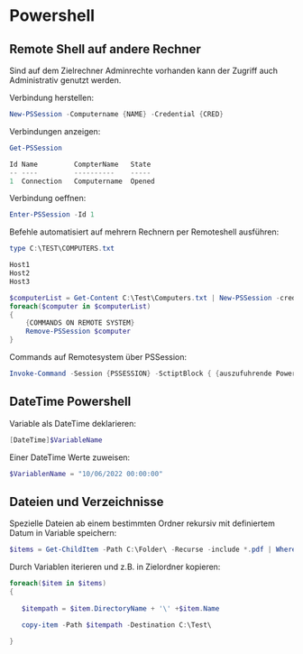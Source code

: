 # Powershell


## Remote Shell auf andere Rechner

Sind auf dem Zielrechner Adminrechte vorhanden kann der Zugriff auch Administrativ genutzt werden.

Verbindung herstellen:
```Powershell
New-PSSession -Computername {NAME} -Credential {CRED}
```

Verbindungen anzeigen:
```Powershell
Get-PSSession

Id Name         CompterName   State
-- ----         ----------    -----
1  Connection   Computername  Opened
```

Verbindung oeffnen:
```powershell
Enter-PSSession -Id 1
```

Befehle automatisiert auf mehrern Rechnern per Remoteshell ausführen:

```powershell
type C:\TEST\COMPUTERS.txt

Host1
Host2
Host3

```


```powershell
$computerList = Get-Content C:\Test\Computers.txt | New-PSSession -credentials {CRED}
foreach($computer in $computerList)
{
    {COMMANDS ON REMOTE SYSTEM}
    Remove-PSSession $computer
}
```

Commands auf Remotesystem über PSSession:

```powershell
Invoke-Command -Session {PSSESSION} -SctiptBlock { {auszufuhrende Powershell Befehle} }
```



## DateTime Powershell

Variable als DateTime deklarieren:
```powershell
[DateTime]$VariableName
```
Einer DateTime Werte zuweisen:
```powershell
$VariablenName = "10/06/2022 00:00:00"
```


## Dateien und Verzeichnisse

Spezielle Dateien ab einem bestimmten Ordner rekursiv mit definiertem Datum in Variable speichern:
```powershell
$items = Get-ChildItem -Path C:\Folder\ -Recurse -include *.pdf | Where-Object {$_.CreationTime -ge "month/day/year hour:minute:second"}

```

Durch Variablen iterieren und z.B. in Zielordner kopieren:
```powershell
foreach($item in $items)
{   
   
   $itempath = $item.DirectoryName + '\' +$item.Name 

   copy-item -Path $itempath -Destination C:\Test\
    
}
```
